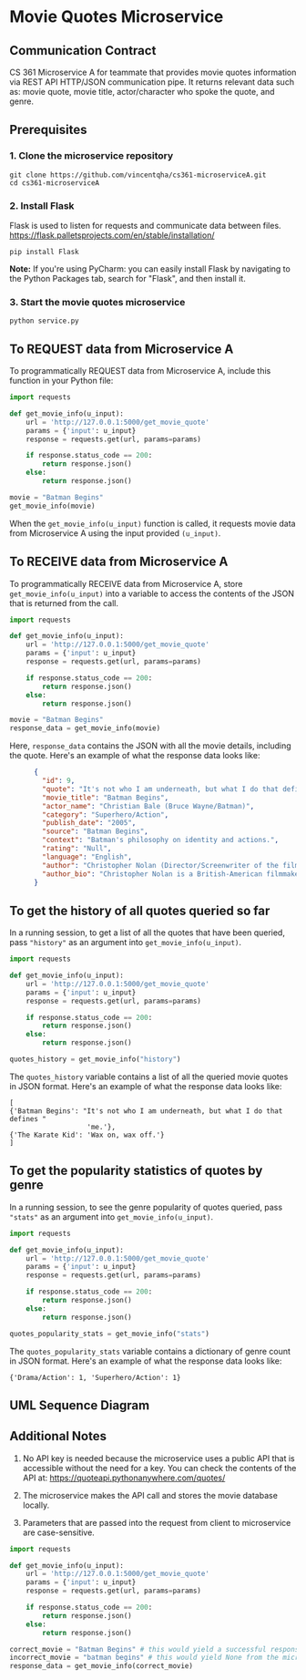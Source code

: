 # Movie Quotes Microservice

## Communication Contract
CS 361 Microservice A for teammate that provides movie quotes information via REST API HTTP/JSON communication pipe. It 
returns relevant data such as: movie quote, movie title, actor/character who spoke the quote, and genre. 

## Prerequisites
### 1. Clone the microservice repository
```commandline
git clone https://github.com/vincentqha/cs361-microserviceA.git
cd cs361-microserviceA
```

### 2. Install Flask
Flask is used to listen for requests and communicate data between files.
https://flask.palletsprojects.com/en/stable/installation/
```commandline
pip install Flask
```
__Note:__ If you're using PyCharm: you can easily install Flask by navigating to the Python Packages tab, search for 
"Flask", and then install it. 

### 3. Start the movie quotes microservice
```commandline
python service.py
```


## To REQUEST data from Microservice A
To programmatically REQUEST data from Microservice A, include this function in your Python file:

```python
import requests

def get_movie_info(u_input):
    url = 'http://127.0.0.1:5000/get_movie_quote'
    params = {'input': u_input}
    response = requests.get(url, params=params)

    if response.status_code == 200:
        return response.json()
    else:
        return response.json()

movie = "Batman Begins"
get_movie_info(movie)
```
When the `get_movie_info(u_input)` function is called, it requests movie data from Microservice A using the input 
provided `(u_input)`.

## To RECEIVE data from Microservice A
To programmatically RECEIVE data from Microservice A, store `get_movie_info(u_input)` into a variable to access the 
contents of the JSON that is returned from the call. 

```python
import requests

def get_movie_info(u_input):
    url = 'http://127.0.0.1:5000/get_movie_quote'
    params = {'input': u_input}
    response = requests.get(url, params=params)

    if response.status_code == 200:
        return response.json()
    else:
        return response.json()

movie = "Batman Begins"
response_data = get_movie_info(movie)
```
Here, ```response_data``` contains the JSON with all the movie details, including the quote. Here's an example of what the response data looks
like:

```json
      {
        "id": 9,
        "quote": "It's not who I am underneath, but what I do that defines me.",
        "movie_title": "Batman Begins",
        "actor_name": "Christian Bale (Bruce Wayne/Batman)",
        "category": "Superhero/Action",
        "publish_date": "2005",
        "source": "Batman Begins",
        "context": "Batman's philosophy on identity and actions.",
        "rating": "Null",
        "language": "English",
        "author": "Christopher Nolan (Director/Screenwriter of the film)",
        "author_bio": "Christopher Nolan is a British-American filmmaker known for his work in the Batman trilogy."
      }
```

## To get the history of all quotes queried so far
In a running session, to get a list of all the quotes that have been queried, pass ```"history"``` as an argument into 
```get_movie_info(u_input)```.

```python
import requests

def get_movie_info(u_input):
    url = 'http://127.0.0.1:5000/get_movie_quote'
    params = {'input': u_input}
    response = requests.get(url, params=params)

    if response.status_code == 200:
        return response.json()
    else:
        return response.json()

quotes_history = get_movie_info("history")
```

The ```quotes_history``` variable contains a list of all the queried movie quotes in JSON format. Here's an example of what the
response data looks like:
```
[
{'Batman Begins': "It's not who I am underneath, but what I do that defines "
                   'me.'},
{'The Karate Kid': 'Wax on, wax off.'}
]
```

## To get the popularity statistics of quotes by genre
In a running session, to see the genre popularity of quotes queried, pass ```"stats"``` as an argument into 
```get_movie_info(u_input)```.

```python
import requests

def get_movie_info(u_input):
    url = 'http://127.0.0.1:5000/get_movie_quote'
    params = {'input': u_input}
    response = requests.get(url, params=params)

    if response.status_code == 200:
        return response.json()
    else:
        return response.json()

quotes_popularity_stats = get_movie_info("stats")
```

The ```quotes_popularity_stats``` variable contains a dictionary of genre count in JSON format. Here's an example of 
what the response data looks like:
```
{'Drama/Action': 1, 'Superhero/Action': 1}
```

## UML Sequence Diagram 

## Additional Notes
1. No API key is needed because the microservice uses a public API that is accessible without the need for a key. You
can check the contents of the API at: https://quoteapi.pythonanywhere.com/quotes/

2. The microservice makes the API call and stores the movie database locally.
3. Parameters that are passed into the request from client to microservice are case-sensitive.
```python
import requests

def get_movie_info(u_input):
    url = 'http://127.0.0.1:5000/get_movie_quote'
    params = {'input': u_input}
    response = requests.get(url, params=params)

    if response.status_code == 200:
        return response.json()
    else:
        return response.json()

correct_movie = "Batman Begins" # this would yield a successful response from the microservice 
incorrect_movie = "batman begins" # this would yield None from the microservice.
response_data = get_movie_info(correct_movie)
```